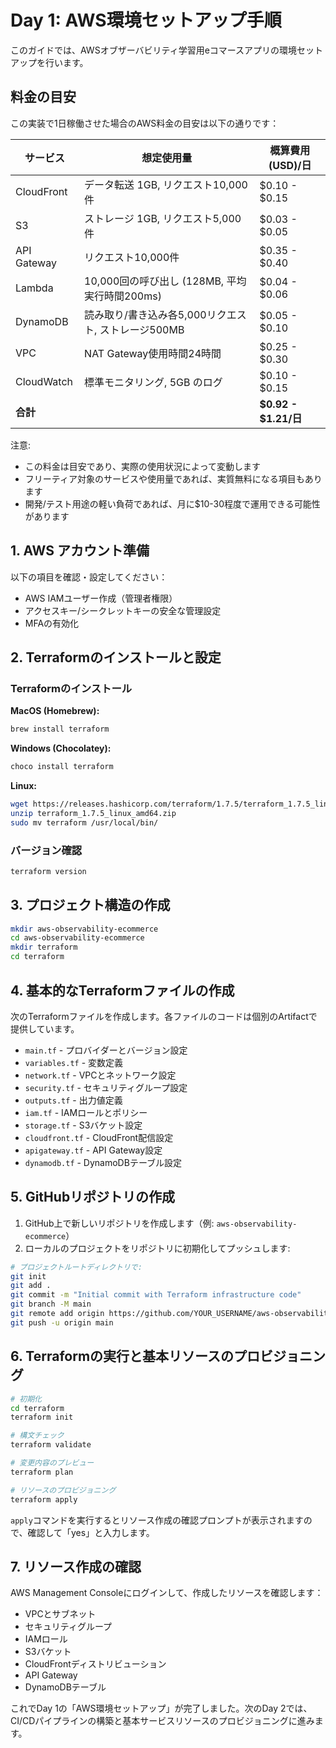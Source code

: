 # Day 1: AWS環境セットアップ手順

このガイドでは、AWSオブザーバビリティ学習用eコマースアプリの環境セットアップを行います。

## 料金の目安

この実装で1日稼働させた場合のAWS料金の目安は以下の通りです：

| サービス    | 想定使用量                                          | 概算費用(USD)/日     |
| ----------- | --------------------------------------------------- | -------------------- |
| CloudFront  | データ転送 1GB, リクエスト10,000件                  | $0.10 - $0.15        |
| S3          | ストレージ 1GB, リクエスト5,000件                   | $0.03 - $0.05        |
| API Gateway | リクエスト10,000件                                  | $0.35 - $0.40        |
| Lambda      | 10,000回の呼び出し (128MB, 平均実行時間200ms)       | $0.04 - $0.06        |
| DynamoDB    | 読み取り/書き込み各5,000リクエスト, ストレージ500MB | $0.05 - $0.10        |
| VPC         | NAT Gateway使用時間24時間                           | $0.25 - $0.30        |
| CloudWatch  | 標準モニタリング, 5GB のログ                        | $0.10 - $0.15        |
| **合計**    |                                                     | **$0.92 - $1.21/日** |

注意:

- この料金は目安であり、実際の使用状況によって変動します
- フリーティア対象のサービスや使用量であれば、実質無料になる項目もあります
- 開発/テスト用途の軽い負荷であれば、月に$10-30程度で運用できる可能性があります

## 1. AWS アカウント準備

以下の項目を確認・設定してください：

- AWS IAMユーザー作成（管理者権限）
- アクセスキー/シークレットキーの安全な管理設定
- MFAの有効化

## 2. Terraformのインストールと設定

### Terraformのインストール

**MacOS (Homebrew):**

```bash
brew install terraform
```

**Windows (Chocolatey):**

```bash
choco install terraform
```

**Linux:**

```bash
wget https://releases.hashicorp.com/terraform/1.7.5/terraform_1.7.5_linux_amd64.zip
unzip terraform_1.7.5_linux_amd64.zip
sudo mv terraform /usr/local/bin/
```

### バージョン確認

```bash
terraform version
```

## 3. プロジェクト構造の作成

```bash
mkdir aws-observability-ecommerce
cd aws-observability-ecommerce
mkdir terraform
cd terraform
```

## 4. 基本的なTerraformファイルの作成

次のTerraformファイルを作成します。各ファイルのコードは個別のArtifactで提供しています。

- `main.tf` - プロバイダーとバージョン設定
- `variables.tf` - 変数定義
- `network.tf` - VPCとネットワーク設定
- `security.tf` - セキュリティグループ設定
- `outputs.tf` - 出力値定義
- `iam.tf` - IAMロールとポリシー
- `storage.tf` - S3バケット設定
- `cloudfront.tf` - CloudFront配信設定
- `apigateway.tf` - API Gateway設定
- `dynamodb.tf` - DynamoDBテーブル設定

## 5. GitHubリポジトリの作成

1. GitHub上で新しいリポジトリを作成します（例: `aws-observability-ecommerce`）
2. ローカルのプロジェクトをリポジトリに初期化してプッシュします:

```bash
# プロジェクトルートディレクトリで:
git init
git add .
git commit -m "Initial commit with Terraform infrastructure code"
git branch -M main
git remote add origin https://github.com/YOUR_USERNAME/aws-observability-ecommerce.git
git push -u origin main
```

## 6. Terraformの実行と基本リソースのプロビジョニング

```bash
# 初期化
cd terraform
terraform init

# 構文チェック
terraform validate

# 変更内容のプレビュー
terraform plan

# リソースのプロビジョニング
terraform apply
```

`apply`コマンドを実行するとリソース作成の確認プロンプトが表示されますので、確認して「yes」と入力します。

## 7. リソース作成の確認

AWS Management Consoleにログインして、作成したリソースを確認します：

- VPCとサブネット
- セキュリティグループ
- IAMロール
- S3バケット
- CloudFrontディストリビューション
- API Gateway
- DynamoDBテーブル

これでDay 1の「AWS環境セットアップ」が完了しました。次のDay 2では、CI/CDパイプラインの構築と基本サービスリソースのプロビジョニングに進みます。
